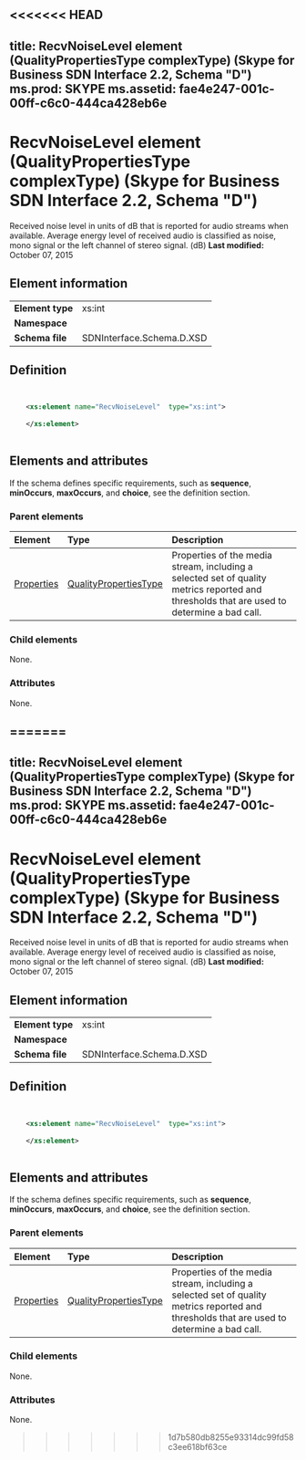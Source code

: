 <<<<<<< HEAD
---
title: RecvNoiseLevel element (QualityPropertiesType complexType) (Skype for Business SDN Interface 2.2, Schema "D")
ms.prod: SKYPE
ms.assetid: fae4e247-001c-00ff-c6c0-444ca428eb6e
---


# RecvNoiseLevel element (QualityPropertiesType complexType) (Skype for Business SDN Interface 2.2, Schema "D")
Received noise level in units of dB that is reported for audio streams when available. Average energy level of received audio is classified as noise, mono signal or the left channel of stereo signal. (dB) 
 **Last modified:** October 07, 2015
  
    
    


## Element information


|||
|:-----|:-----|
|**Element type**|xs:int |
|**Namespace**||
|**Schema file**|SDNInterface.Schema.D.XSD |
   

## Definition


```XML


    <xs:element name="RecvNoiseLevel"  type="xs:int">
    
    </xs:element>
  
```


## Elements and attributes

If the schema defines specific requirements, such as **sequence**, **minOccurs**, **maxOccurs**, and **choice**, see the definition section. 
  
    
    

### Parent elements



|**Element**|**Type**|**Description**|
|:-----|:-----|:-----|
| [Properties](properties-element-qualitytype-complextype-1.md)| [QualityPropertiesType](qualitypropertiestype-complextype.md)|Properties of the media stream, including a selected set of quality metrics reported and thresholds that are used to determine a bad call. |
   

### Child elements

None. 
  
    
    

### Attributes

None. 
  
    
    

=======
---
title: RecvNoiseLevel element (QualityPropertiesType complexType) (Skype for Business SDN Interface 2.2, Schema "D")
ms.prod: SKYPE
ms.assetid: fae4e247-001c-00ff-c6c0-444ca428eb6e
---


# RecvNoiseLevel element (QualityPropertiesType complexType) (Skype for Business SDN Interface 2.2, Schema "D")
Received noise level in units of dB that is reported for audio streams when available. Average energy level of received audio is classified as noise, mono signal or the left channel of stereo signal. (dB) 
 **Last modified:** October 07, 2015
  
    
    


## Element information


|||
|:-----|:-----|
|**Element type**|xs:int |
|**Namespace**||
|**Schema file**|SDNInterface.Schema.D.XSD |
   

## Definition


```XML


    <xs:element name="RecvNoiseLevel"  type="xs:int">
    
    </xs:element>
  
```


## Elements and attributes

If the schema defines specific requirements, such as **sequence**, **minOccurs**, **maxOccurs**, and **choice**, see the definition section. 
  
    
    

### Parent elements



|**Element**|**Type**|**Description**|
|:-----|:-----|:-----|
| [Properties](properties-element-qualitytype-complextype-1.md)| [QualityPropertiesType](qualitypropertiestype-complextype.md)|Properties of the media stream, including a selected set of quality metrics reported and thresholds that are used to determine a bad call. |
   

### Child elements

None. 
  
    
    

### Attributes

None. 
  
    
    

>>>>>>> 1d7b580db8255e93314dc99fd58c3ee618bf63ce
